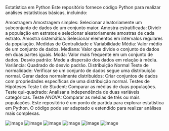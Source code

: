 Estatística em Python
Este repositório fornece código Python para realizar análises estatísticas básicas, incluindo:

Amostragem
Amostragem simples: Selecionar aleatoriamente um subconjunto de dados de um conjunto maior.
Amostra estratificada: Dividir a população em estratos e selecionar aleatoriamente amostras de cada estrato.
Amostra sistemática: Selecionar elementos em intervalos regulares da população.
Medidas de Centralidade e Variabilidade
Média: Valor médio de um conjunto de dados.
Mediana: Valor que divide o conjunto de dados em duas partes iguais.
Moda: Valor mais frequente em um conjunto de dados.
Desvio padrão: Mede a dispersão dos dados em relação à média.
Variância: Quadrado do desvio padrão.
Distribuição Normal
Teste de normalidade: Verificar se um conjunto de dados segue uma distribuição normal.
Gerar dados normalmente distribuídos: Criar conjuntos de dados com propriedades específicas de uma distribuição normal.
Testes de Hipóteses
Teste t de Student: Comparar as médias de duas populações.
Teste qui-quadrado: Analisar a independência de duas variáveis categóricas.
Teste ANOVA: Comparar as médias de três ou mais populações.
Este repositório é um ponto de partida para explorar estatística em Python. O código pode ser adaptado e estendido para realizar análises mais complexas.

![image](https://github.com/Mendes9923/Estatitca-I-em-Python/assets/110001026/14256151-c179-4018-8b03-b49dcfa2821a)
![image](https://github.com/Mendes9923/Estatitca-I-em-Python/assets/110001026/4ff740a1-5dbe-42b2-aa57-d30b4525943e)
![image](https://github.com/Mendes9923/Estatitca-I-em-Python/assets/110001026/ab2b62f1-5aee-4542-9d0b-bf0576865067)
![image](https://github.com/Mendes9923/Estatitca-I-em-Python/assets/110001026/c79e0956-5a33-4d3c-a351-c4bd31e31650)
![image](https://github.com/Mendes9923/Estatitca-I-em-Python/assets/110001026/6ce5af19-b3a3-413d-af1f-421324617d17)
![image](https://github.com/Mendes9923/Estatitca-I-em-Python/assets/110001026/0a880dd8-e076-46e7-afc7-9dee1c8c1865)




